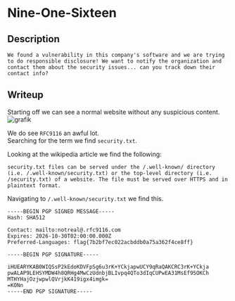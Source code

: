 # Nine-One-Sixteen

## Description
```
We found a vulnerability in this company's software and we are trying to do responsible disclosure! We want to notify the organization and contact them about the security issues... can you track down their contact info? 
```

## Writeup

Starting off we can see a normal website without any suspicious content. <br/>
![grafik](https://github.com/Aryt3/writeups/assets/110562298/97efb281-9609-469d-b76d-957ed8e05b24)

We do see `RFC9116` an awful lot. <br/>
Searching for the term we find `security.txt`. <br/>

Looking at the wikipedia article we find the following: <br/>
```
security.txt files can be served under the /.well-known/ directory (i.e. /.well-known/security.txt) or the top-level directory (i.e. /security.txt) of a website. The file must be served over HTTPS and in plaintext format.
```

Navigating to `/.well-known/security.txt` we find this. <br/>
```
-----BEGIN PGP SIGNED MESSAGE-----
Hash: SHA512

Contact: mailto:notreal@.rfc9116.com
Expires: 2026-10-30T02:00:00.000Z
Preferred-Languages: flag{7b2bf7ec022acbddb0a75a362f4ce8ff}

-----BEGIN PGP SIGNATURE-----

iHUEARYKAB0WIQSsP2kEdoKDVFpSg6u3rK+YCkjapwUCY9qRaQAKCRC3rK+YCkja
pwALAP9LEHSYMDW4h8QRHg4MwCzUdnbjBLIvpq4QTo3dIqCUPwEA31MsEf95OKCh
MTHYHajOzjwpwlQVrjkK419igx4imgk=
=KONn
-----END PGP SIGNATURE-----
```
